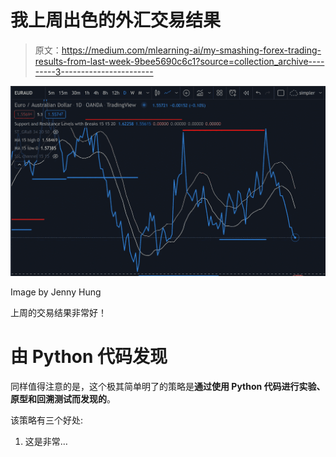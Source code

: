 # 我上周出色的外汇交易结果

> 原文：<https://medium.com/mlearning-ai/my-smashing-forex-trading-results-from-last-week-9bee5690c6c1?source=collection_archive---------3----------------------->

![](img/72275ca4d0b639015f3dc4755e72ac65.png)

Image by Jenny Hung

上周的交易结果非常好！

# 由 Python 代码发现

同样值得注意的是，这个极其简单明了的策略是**通过使用 Python 代码进行实验、原型和回溯测试而发现的**。

该策略有三个好处:

1.  这是非常…
